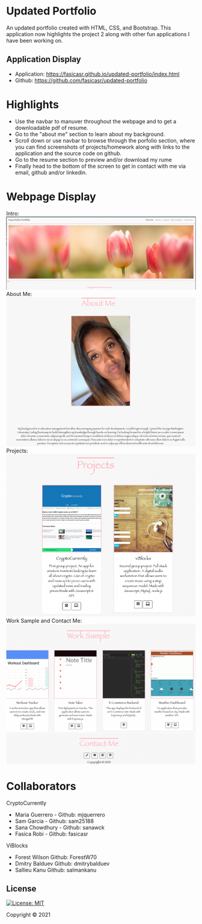 # Updated Portfolio

An updated portfolio created with HTML, CSS, and Bootstrap. This application now highlights the project 2 along with other fun applications I have been working on.

## Application Display  

* Application: https://fasicasr.github.io/updated-portfolio/index.html
* Github: https://github.com/fasicasr/updated-portfolio

# Highlights 

* Use the navbar to manuver throughout the webpage and to get a downloadable pdf of resume.
* Go to the "about me" section to learn about my background.
* Scroll down or use navbar to browse through the porfolio section, where you can find screenshots of projects/homework along with links to the application and the source code on github.
* Go to the resume section to preview and/or download my rume  
* Finally head to the bottom of the screen to get in contact with me via email, github and/or linkedin.

# Webpage Display 

Intro:
![Intro](./images/navbar.png)
About Me:
![About Me](./images/aboutme.png)
Projects:
![Projects](./images/projects.png)
Work Sample and Contact Me:
![Contact Me](./images/workcontact.png)



# Collaborators

CryptoCurrently
* Maria Guerrero - Github: mjquerrero
* Sam Garcia - Github: sam25188
* Sana Chowdhury - Github: sanawck
* Fasica Robi - Github: fasicasr

ViBlocks
* Forest Wilson Github: ForestW70 
* Dmitry Balduev Github: dmitrybalduev 
* Sallieu Kanu Github: salmankanu 

## License

[![License: MIT](https://img.shields.io/badge/License-MIT-yellow.svg)](https://opensource.org/licenses/MIT)

Copyright © 2021 
